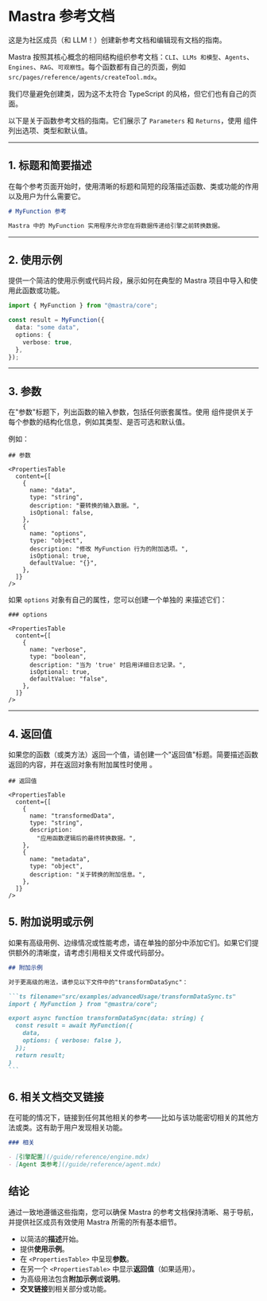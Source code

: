# Mastra 参考文档

这是为社区成员（和 LLM！）创建新参考文档和编辑现有文档的指南。

Mastra 按照其核心概念的相同结构组织参考文档：`CLI`、`LLMs 和模型`、`Agents`、`Engines`、`RAG`、`可观察性`。每个函数都有自己的页面，例如 `src/pages/reference/agents/createTool.mdx`。

我们尽量避免创建类，因为这不太符合 TypeScript 的风格，但它们也有自己的页面。

以下是关于函数参考文档的指南。它们展示了 `Parameters` 和 `Returns`，使用 <PropertiesTable> 组件列出选项、类型和默认值。

---

## 1. 标题和简要描述

在每个参考页面开始时，使用清晰的标题和简短的段落描述函数、类或功能的作用以及用户为什么需要它。

```markdown
# MyFunction 参考

Mastra 中的 MyFunction 实用程序允许您在将数据传递给引擎之前转换数据。
```

---

## 2. 使用示例

提供一个简洁的使用示例或代码片段，展示如何在典型的 Mastra 项目中导入和使用此函数或功能。

```typescript
import { MyFunction } from "@mastra/core";

const result = MyFunction({
  data: "some data",
  options: {
    verbose: true,
  },
});
```

---

## 3. 参数

在"参数"标题下，列出函数的输入参数，包括任何嵌套属性。使用 <PropertiesTable> 组件提供关于每个参数的结构化信息，例如其类型、是否可选和默认值。

例如：

```mdx
## 参数

<PropertiesTable
  content={[
    {
      name: "data",
      type: "string",
      description: "要转换的输入数据。",
      isOptional: false,
    },
    {
      name: "options",
      type: "object",
      description: "修改 MyFunction 行为的附加选项。",
      isOptional: true,
      defaultValue: "{}",
    },
  ]}
/>
```

如果 `options` 对象有自己的属性，您可以创建一个单独的 <PropertiesTable> 来描述它们：

```mdx
### options

<PropertiesTable
  content={[
    {
      name: "verbose",
      type: "boolean",
      description: "当为 'true' 时启用详细日志记录。",
      isOptional: true,
      defaultValue: "false",
    },
  ]}
/>
```

---

## 4. 返回值

如果您的函数（或类方法）返回一个值，请创建一个"返回值"标题。简要描述函数返回的内容，并在返回对象有附加属性时使用 <PropertiesTable>。

```mdx
## 返回值

<PropertiesTable
  content={[
    {
      name: "transformedData",
      type: "string",
      description:
        "应用函数逻辑后的最终转换数据。",
    },
    {
      name: "metadata",
      type: "object",
      description: "关于转换的附加信息。",
    },
  ]}
/>
```

## 5. 附加说明或示例

如果有高级用例、边缘情况或性能考虑，请在单独的部分中添加它们。如果它们提供额外的清晰度，请考虑引用相关文件或代码部分。

````markdown
## 附加示例

对于更高级的用法，请参见以下文件中的"transformDataSync"：

```ts filename="src/examples/advancedUsage/transformDataSync.ts"
import { MyFunction } from "@mastra/core";

export async function transformDataSync(data: string) {
  const result = await MyFunction({
    data,
    options: { verbose: false },
  });
  return result;
}
```
````

## 6. 相关文档交叉链接

在可能的情况下，链接到任何其他相关的参考——比如与该功能密切相关的其他方法或类。这有助于用户发现相关功能。

```markdown
### 相关

- [引擎配置](/guide/reference/engine.mdx)
- [Agent 类参考](/guide/reference/agent.mdx)
```

## 结论

通过一致地遵循这些指南，您可以确保 Mastra 的参考文档保持清晰、易于导航，并提供社区成员有效使用 Mastra 所需的所有基本细节。

- 以简洁的**描述**开始。
- 提供**使用示例**。
- 在 `<PropertiesTable>` 中呈现**参数**。
- 在另一个 `<PropertiesTable>` 中显示**返回值**（如果适用）。
- 为高级用法包含**附加示例**或**说明**。
- **交叉链接**到相关部分或功能。